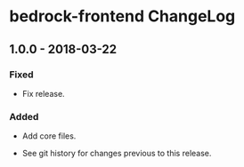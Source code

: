 # bedrock-frontend ChangeLog

## 1.0.0 - 2018-03-22

### Fixed
- Fix release.

### Added
- Add core files.

- See git history for changes previous to this release.
